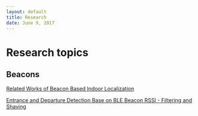 ```yaml
--- 
layout: default
title: Research
date: June 9, 2017
---
```


# Research topics

## Beacons
[Related Works of Beacon Based Indoor Localization](Research/Beacon-Localization-Related-Works) 

[Entrance and Departure Detection Base on BLE Beacon RSSI - Filtering and Shaving](Research/Beacon-Filtering) 
